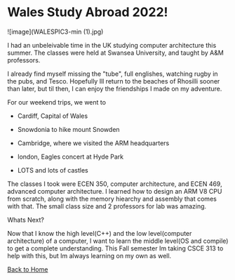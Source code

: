 # Wales Study Abroad 2022!

![image](WALESPIC3-min (1).jpg)

I had an unbeleivable time in the UK studying computer architecture this summer. The classes were held at Swansea University, and taught by A&M professors.

 I already find myself missing the "tube", full englishes, watching rugby in the pubs, and Tesco. Hopefully Ill return to the beaches of Rhosilli sooner than later, but til then, I can enjoy the friendships I made on my adventure. 

For our weekend trips, we went to

- Cardiff, Capital of Wales

- Snowdonia to hike mount Snowden

- Cambridge, where we visited the ARM headquarters

- london, Eagles concert at Hyde Park

- LOTS and lots of castles


The classes I took were ECEN 350, computer architecture, and ECEN 469, advanced computer architecture. I learned how to design an ARM V8 CPU from scratch, along with the memory hiearchy and assembly that comes with that. The small class size and 2 professors for lab was amazing.


Whats Next?

Now that I know the high level(C++) and the low level(computer architecture) of a computer, I want to learn the middle level(OS and compile) to get a complete understanding. This Fall semester Im taking CSCE 313 to help with this, but Im always learning on my own as well.
 
[Back to Home](/README.md)
